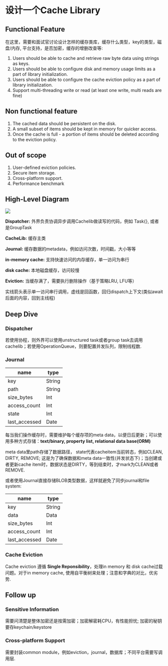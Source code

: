 # 设计一个Cache Library

## Functional Feature
在这里，需要和面试官讨论设计怎样的缓存类库，缓存什么类型，key的类型，磁盘/内存, 平台支持，是否加密，缓存的增删改查等:

1. Users should be able to cache and retrieve raw byte data using strings as keys.
2. Users should be able to configure disk and memory usage limits as a part of library initialization.
3. Users should be able to configure the cache eviction policy as a part of library initialization.
4. Support multi-threading write or read (at least one write, multi reads are fine)

## Non functional feature

1. The cached data should be persistent on the disk.
2. A small subset of items should be kept in memory for quicker access.
3. Once the cache is full - a portion of items should be deleted according to the eviction policy.

## Out of scope

1. User-defined eviction policies.
2. Secure item storage.
3. Cross-platform support.
4. Performance benchmark

## High-Level Diagram

![](https://res.cloudinary.com/dwpjzbyux/image/upload/v1650713366/SystemDesign/Cache-Lib/cache-high_mhgj03.png)

**Dispatcher:** 外界负责协调异步调用Cachelib做读写的代码，例如 Task{}, 或者是GroupTask

**CacheLib:** 缓存主类

**Journal:** 缓存数据的metadata，例如访问次数，时间戳，大小等等

**in-memory cache:** 支持快速访问的内存缓存，单一访问为串行

**disk cache:** 本地磁盘缓存，访问较慢

**Eviction:** 当缓存满了，需要执行删除操作（基于策略LRU, LFU等）

实线箭头表示单一访问串行调用，虚线是回函数，回归dispatch上下文(类似await后面的内容，回到主线程)

## Deep Dive

### Dispatcher
若使用协程，则外界可以使用unstructured task或者group task去调用cachelib；若使用OperationQueue，则要配置并发队列，限制线程数.

### Journal
| name | type |
| ----------- | ----------- |
| key      | String       |
| path      | String       |
| size_bytes   | Int        |
| access_count   | Int        |
| state   | Int        |
| last_accessed   | Date        |

每当我们操作缓存时，需要维护每个缓存项的meta data，以便日后更新；可以使用多种方式存储：**text/binary, property list, relational data base(ORM)**

meta data里path存储了数据路径， state代表cacheitem当前转态，例如CLEAN, DIRTY, REMOVE; 这是为了确保数据和meta data一致性(并发状态下)；当创建或者更新cache item时，数据状态是DIRTY，等到结束时，才mark为CLEAN或者REMOVE.

或者使用Journal直接存储BLOB类型数据，这样就避免了同步journal和file system:

| name | type |
| ----------- | ----------- |
| key      | String       |
| data      | Data       |
| size_bytes   | Int        |
| access_count   | Int        |
| last_accessed   | Date        |

### Cache Eviction
Cache eviction 遵循 **Single Reponsibility**，处理in memory 和 disk cache过载问题。对于in  memory cache, 使用自平衡树来处理；注意和字典的对比，优劣势.

## Follow up

### Sensitive Information
需要问清楚是整体加密还是按需加密；加密解密耗CPU，有性能担忧;
加密的秘钥要存keychain/keystore

### Cross-platform Support
需要封装common module，例如eviction，journal，数据库；不同平台需要写调用层.